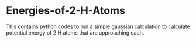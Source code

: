 # Energies-of-2-H-Atoms
This contains python codes to run a simple gaussian calculation to calculate potential energy of 2 H atoms that are approaching each.
